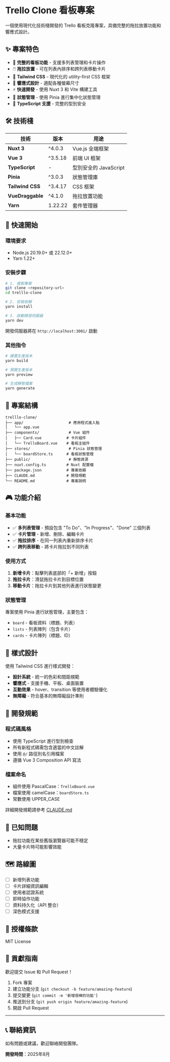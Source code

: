 # Trello Clone 看板專案

一個使用現代化技術棧開發的 Trello 看板克隆專案，具備完整的拖拉放置功能和響應式設計。

## ✨ 專案特色

- 🎯 **完整的看板功能** - 支援多列表管理和卡片操作
- 🖱️ **拖拉放置** - 可在列表內排序和跨列表移動卡片
- 🎨 **Tailwind CSS** - 現代化的 utility-first CSS 框架
- 📱 **響應式設計** - 適配各種螢幕尺寸
- ⚡ **快速開發** - 使用 Nuxt 3 和 Vite 構建工具
- 🔄 **狀態管理** - 使用 Pinia 進行集中化狀態管理
- 📝 **TypeScript 支援** - 完整的型別安全

## 🛠️ 技術棧

| 技術 | 版本 | 用途 |
|------|------|------|
| **Nuxt 3** | ^4.0.3 | Vue.js 全端框架 |
| **Vue 3** | ^3.5.18 | 前端 UI 框架 |
| **TypeScript** | - | 型別安全的 JavaScript |
| **Pinia** | ^3.0.3 | 狀態管理庫 |
| **Tailwind CSS** | ^3.4.17 | CSS 框架 |
| **VueDraggable** | ^4.1.0 | 拖拉放置功能 |
| **Yarn** | 1.22.22 | 套件管理器 |

## 🚀 快速開始

### 環境要求

- Node.js 20.19.0+ 或 22.12.0+
- Yarn 1.22+

### 安裝步驟

```bash
# 1. 複製專案
git clone <repository-url>
cd trelllo-clone

# 2. 安裝依賴
yarn install

# 3. 啟動開發伺服器
yarn dev
```

開發伺服器將在 `http://localhost:3001/` 啟動

### 其他指令

```bash
# 建置生產版本
yarn build

# 預覽生產版本
yarn preview

# 生成靜態檔案
yarn generate
```

## 📁 專案結構

```
trelllo-clone/
├── app/                    # 應用程式進入點
│   └── app.vue
├── components/             # Vue 組件
│   ├── Card.vue           # 卡片組件
│   └── TrelloBoard.vue    # 看板主組件
├── stores/                 # Pinia 狀態管理
│   └── boardStore.ts      # 看板狀態管理
├── public/                 # 靜態資源
├── nuxt.config.ts         # Nuxt 配置檔
├── package.json           # 專案依賴
├── CLAUDE.md              # 開發規範
└── README.md              # 專案說明
```

## 🎮 功能介紹

### 基本功能

- ✅ **多列表管理** - 預設包含 "To Do"、"In Progress"、"Done" 三個列表
- ✅ **卡片管理** - 新增、刪除、編輯卡片
- ✅ **拖拉排序** - 在同一列表內重新排序卡片
- ✅ **跨列表移動** - 將卡片拖拉到不同列表

### 使用方式

1. **新增卡片**：點擊列表底部的「+ 新增」按鈕
2. **拖拉卡片**：滑鼠拖拉卡片到目標位置
3. **移動卡片**：拖拉卡片到其他列表進行狀態變更

### 狀態管理

專案使用 Pinia 進行狀態管理，主要包含：

- `board` - 看板資料（標題、列表）
- `lists` - 列表陣列（包含卡片）
- `cards` - 卡片陣列（標題、ID）

## 🎨 樣式設計

使用 Tailwind CSS 進行樣式開發：

- **設計系統** - 統一的色彩和間距規範
- **響應式** - 支援手機、平板、桌面裝置
- **互動效果** - hover、transition 等使用者體驗優化
- **無障礙** - 符合基本的無障礙設計準則

## 🔧 開發規範

### 程式碼風格

- 使用 TypeScript 進行型別檢查
- 所有新程式碼需包含適當的中文註解
- 使用 `@/` 路徑別名引用檔案
- 遵循 Vue 3 Composition API 寫法

### 檔案命名

- 組件使用 PascalCase：`TrelloBoard.vue`
- 檔案使用 camelCase：`boardStore.ts`
- 常數使用 UPPER_CASE

詳細開發規範請參考 [CLAUDE.md](./CLAUDE.md)

## 🐛 已知問題

- 拖拉功能在某些舊版瀏覽器可能不穩定
- 大量卡片時可能影響效能

## 🗺️ 路線圖

- [ ] 新增列表功能
- [ ] 卡片詳細資訊編輯
- [ ] 使用者認證系統
- [ ] 即時協作功能
- [ ] 資料持久化（API 整合）
- [ ] 深色模式支援

## 📄 授權條款

MIT License

## 🤝 貢獻指南

歡迎提交 Issue 和 Pull Request！

1. Fork 專案
2. 建立功能分支 (`git checkout -b feature/amazing-feature`)
3. 提交變更 (`git commit -m '新增很棒的功能'`)
4. 推送到分支 (`git push origin feature/amazing-feature`)
5. 開啟 Pull Request

---

## 📞 聯絡資訊

如有問題或建議，歡迎聯絡開發團隊。

**開發時間**：2025年8月
